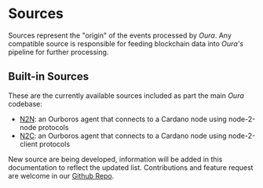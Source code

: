 # Sources

Sources represent the "origin" of the events processed by _Oura_. Any compatible source is responsible for feeding blockchain data into _Oura's_ pipeline for further processing.

## Built-in Sources

These are the currently available sources included as part the main _Oura_ codebase:

- [N2N](n2n.md): an Ourboros agent that connects to a Cardano node using node-2-node protocols
- [N2C](n2c.md): an Ourboros agent that connects to a Cardano node using node-2-client protocols

New source are being developed, information will be added in this documentation to reflect the updated list. Contributions and feature request are welcome in our [Github Repo](https://github.com/txpipe/oura).
